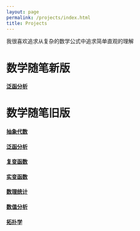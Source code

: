 ```yaml
---
layout: page
permalink: /projects/index.html
title: Projects
---
```


我很喜欢追求从复杂的数学公式中追求简单直观的理解

# 数学随笔新版

#### [泛函分析](https://jinchenggao-infty.github.io/file/分析学I.pdf)

# 数学随笔旧版

#### [抽象代数](https://jinchenggao-infty.github.io/file/抽象代数.pdf)

#### [泛函分析](https://jinchenggao-infty.github.io/file/泛函分析.pdf)

#### [复变函数](https://jinchenggao-infty.github.io/file/复变函数随笔.pdf)

#### [实变函数](https://jinchenggao-infty.github.io/file/实变函数.pdf)

#### [数理统计](https://jinchenggao-infty.github.io/file/数理统计随笔.pdf)

#### [数值分析](https://jinchenggao-infty.github.io/file/数值分析.pdf)

#### [拓扑学](https://jinchenggao-infty.github.io/file/拓扑学.pdf)
